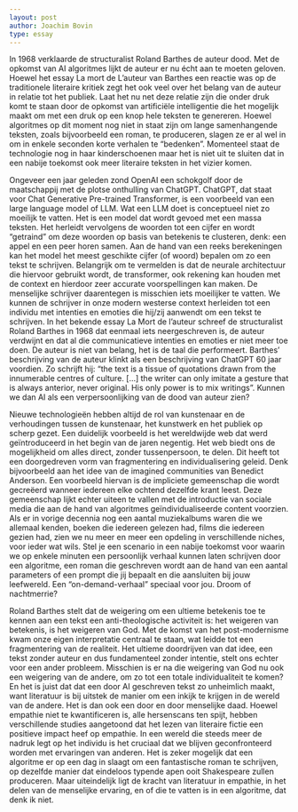 ```yaml
---
layout: post
author: Joachim Bovin
type: essay
---
```


In 1968 verklaarde de structuralist Roland Barthes de auteur dood. Met de opkomst van AI algoritmes lijkt de auteur er nu écht aan te moeten geloven. Hoewel het essay La mort de L’auteur van Barthes een reactie was op de traditionele literaire kritiek zegt het ook veel over het belang van de auteur in relatie tot het publiek. Laat het nu net deze relatie zijn die onder druk komt te staan door de opkomst van artificiële intelligentie die het mogelijk maakt om met een druk op een knop hele teksten te genereren. Hoewel algoritmes op dit moment nog niet in staat zijn om lange samenhangende teksten, zoals bijvoorbeeld een roman, te produceren, slagen ze er al wel in om in enkele seconden korte verhalen te “bedenken”. Momenteel staat de technologie nog in haar kinderschoenen maar het is niet uit te sluiten dat in een nabije toekomst ook meer literaire teksten in het vizier komen. 

Ongeveer een jaar geleden zond OpenAI een schokgolf door de maatschappij met de plotse onthulling van ChatGPT. ChatGPT, dat staat voor Chat Generative Pre-trained Transformer, is een voorbeeld van een large language model of LLM. Wat een LLM doet is conceptueel niet zo moeilijk te vatten. Het is een model dat wordt gevoed met een massa teksten. Het herleidt vervolgens de woorden tot een cijfer en wordt “getraind” om deze woorden op basis van betekenis te clusteren, denk: een appel en een peer horen samen. Aan de hand van een reeks berekeningen kan het model het meest geschikte cijfer (of woord) bepalen om zo een tekst te schrijven. Belangrijk om te vermelden is dat de neurale architectuur die hiervoor gebruikt wordt, de transformer, ook rekening kan houden met de context en hierdoor zeer accurate voorspellingen kan maken. De menselijke schrijver daarentegen is misschien iets moeilijker te vatten. We kunnen de schrijver in onze modern westerse context herleiden tot een individu met intenties en emoties die hij/zij aanwendt om een tekst te schrijven. In het bekende essay La Mort de l’auteur schreef de structuralist Roland Barthes in 1968 dat eenmaal iets neergeschreven is, de auteur verdwijnt en dat al die communicatieve intenties en emoties er niet meer toe doen. De auteur is niet van belang, het is de taal die performeert. Barthes’ beschrijving van de auteur klinkt als een beschrijving van ChatGPT 60 jaar voordien. Zo schrijft hij: “the text is a tissue of quotations drawn from the innumerable centres of culture. […] the writer can only imitate a gesture that is always anterior, never original. His only power is to mix writings”. Kunnen we dan AI als een verpersoonlijking van de dood van auteur zien?

Nieuwe technologieën hebben altijd de rol van kunstenaar en de verhoudingen tussen de kunstenaar, het kunstwerk en het publiek op scherp gezet. Een duidelijk voorbeeld is het wereldwijde web dat werd geïntroduceerd in het begin van de jaren negentig. Het web biedt ons de mogelijkheid om alles direct, zonder tussenpersoon, te delen. Dit heeft tot een doorgedreven vorm van fragmentering en individualisering geleid. Denk bijvoorbeeld aan het idee van de imagined communities van Benedict Anderson. Een voorbeeld hiervan is de impliciete gemeenschap die wordt gecreëerd wanneer iedereen elke ochtend dezelfde krant leest. Deze  gemeenschap lijkt echter uiteen  te vallen met de introductie van sociale media die aan de hand van algoritmes geïndividualiseerde content voorzien. Als er in vorige decennia nog een aantal muziekalbums waren die we allemaal kenden, boeken die iedereen gelezen had, films die iedereen gezien had, zien we nu meer en meer een opdeling in verschillende niches, voor ieder wat wils. Stel je een scenario in een nabije toekomst voor waarin we op enkele minuten een persoonlijk verhaal kunnen laten schrijven door een algoritme, een roman die geschreven wordt aan de hand van een aantal parameters of een prompt die jij bepaalt en die aansluiten bij jouw leefwereld. Een “on-demand-verhaal” speciaal voor jou. Droom of nachtmerrie?

Roland Barthes stelt dat de weigering om een ultieme betekenis toe te kennen aan een tekst een anti-theologische activiteit is: het weigeren van betekenis, is het weigeren van God. Met de komst van het post-modernisme kwam onze eigen interpretatie centraal te staan, wat leidde tot een fragmentering van de realiteit. Het ultieme doordrijven van dat idee, een tekst zonder auteur en dus fundamenteel zonder intentie, stelt ons echter voor een ander probleem. Misschien is er na die weigering van God nu ook een weigering van de andere, om zo tot een totale individualiteit te komen? En het is juist dat dat een door AI geschreven tekst zo unheimlich maakt, want literatuur is bij uitstek de manier om een inkijk te krijgen in de wereld van de andere. Het is dan ook een door en door  menselijke daad. Hoewel empathie niet te kwantificeren is, alle hersenscans ten spijt, hebben verschillende studies aangetoond dat het lezen van literaire fictie een positieve impact heef op empathie. In een wereld die steeds meer de nadruk legt op het individu is het cruciaal dat we blijven geconfronteerd worden met ervaringen van anderen.  Het is zeker mogelijk dat een algoritme er op een dag in slaagt om een fantastische roman te schrijven, op dezelfde manier dat eindeloos typende apen ooit Shakespeare zullen produceren. Maar uiteindelijk ligt de kracht van literatuur in empathie, in het delen van de menselijke ervaring, en of die te vatten is in een algoritme, dat denk ik niet.
